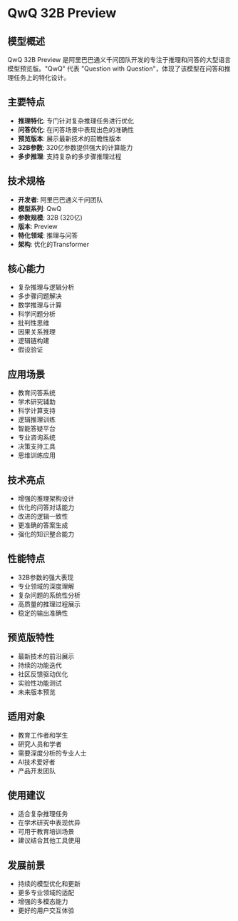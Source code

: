 # QwQ 32B Preview

## 模型概述
QwQ 32B Preview 是阿里巴巴通义千问团队开发的专注于推理和问答的大型语言模型预览版。"QwQ" 代表 "Question with Question"，体现了该模型在问答和推理任务上的特化设计。

## 主要特点
- **推理特化**: 专门针对复杂推理任务进行优化
- **问答优化**: 在问答场景中表现出色的准确性
- **预览版本**: 展示最新技术的前瞻性版本
- **32B参数**: 320亿参数提供强大的计算能力
- **多步推理**: 支持复杂的多步骤推理过程

## 技术规格
- **开发者**: 阿里巴巴通义千问团队
- **模型系列**: QwQ
- **参数规模**: 32B (320亿)
- **版本**: Preview
- **特化领域**: 推理与问答
- **架构**: 优化的Transformer

## 核心能力
- 复杂推理与逻辑分析
- 多步骤问题解决
- 数学推理与计算
- 科学问题分析
- 批判性思维
- 因果关系推理
- 逻辑链构建
- 假设验证

## 应用场景
- 教育问答系统
- 学术研究辅助
- 科学计算支持
- 逻辑推理训练
- 智能答疑平台
- 专业咨询系统
- 决策支持工具
- 思维训练应用

## 技术亮点
- 增强的推理架构设计
- 优化的问答对话能力
- 改进的逻辑一致性
- 更准确的答案生成
- 强化的知识整合能力

## 性能特点
- 32B参数的强大表现
- 专业领域的深度理解
- 复杂问题的系统性分析
- 高质量的推理过程展示
- 稳定的输出准确性

## 预览版特性
- 最新技术的前沿展示
- 持续的功能迭代
- 社区反馈驱动优化
- 实验性功能测试
- 未来版本预览

## 适用对象
- 教育工作者和学生
- 研究人员和学者
- 需要深度分析的专业人士
- AI技术爱好者
- 产品开发团队

## 使用建议
- 适合复杂推理任务
- 在学术研究中表现优异
- 可用于教育培训场景
- 建议结合其他工具使用

## 发展前景
- 持续的模型优化和更新
- 更多专业领域的适配
- 增强的多模态能力
- 更好的用户交互体验 